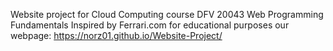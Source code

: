 Website project for Cloud Computing course DFV 20043 Web Programming Fundamentals Inspired by Ferrari.com for educational purposes our webpage: https://norz01.github.io/Website-Project/
